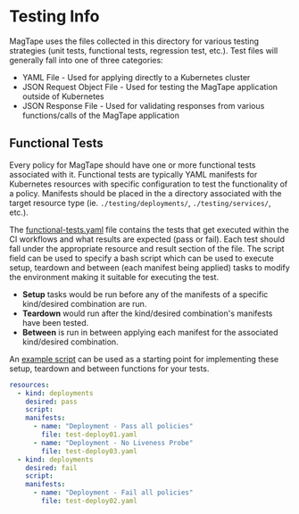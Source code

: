 # Testing Info

MagTape uses the files collected in this directory for various testing strategies (unit tests, functional tests, regression test, etc.). Test files will generally fall into one of three categories:

- YAML File - Used for applying directly to a Kubernetes cluster
- JSON Request Object File - Used for testing the MagTape application outside of Kubernetes
- JSON Response File - Used for validating responses from various functions/calls of the MagTape application

## Functional Tests

Every policy for MagTape should have one or more functional tests associated with it. Functional tests are typically YAML manifests for Kubernetes resources with specific configuration to test the functionality of a policy. Manifests should be placed in the a directory associated with the target resource type (ie. `./testing/deployments/`, `./testing/services/`, etc.). 

The [functional-tests.yaml](./functional-tests.yaml) file contains the tests that get executed within the CI workflows and what results are expected (pass or fail). Each test should fall under the appropriate resource and result section of the file. The script field can be used to specify a bash script which can be used to execute setup, teardown and between (each manifest being applied) tasks to modify the environment making it suitable for executing the test. 

- **Setup** tasks would be run before any of the manifests of a specific kind/desired combination are run. 
- **Teardown** would run after the kind/desired combination's manifests have been tested. 
- **Between** is run in between applying each manifest for the associated kind/desired combination. 

An [example script](https://gist.github.com/ilrudie/43823733444ba7976b2f567f30706620) can be used as a starting point for implementing these setup, teardown and between functions for your tests.

```yaml
resources:
  - kind: deployments
    desired: pass
    script:
    manifests:
      - name: "Deployment - Pass all policies"
        file: test-deploy01.yaml
      - name: "Deployment - No Liveness Probe"
        file: test-deploy03.yaml
  - kind: deployments
    desired: fail
    script: 
    manifests:
      - name: "Deployment - Fail all policies"
        file: test-deploy02.yaml
```
